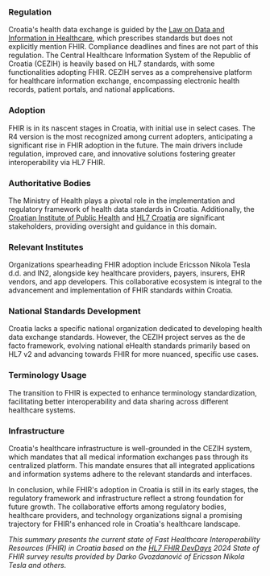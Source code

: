 ### Regulation

Croatia's health data exchange is guided by the [Law on Data and Information in Healthcare](https://www.zakon.hr/z/1883/Zakon-o-podacima-i-informacijama-u-zdravstvu), which prescribes standards but does not explicitly mention FHIR. Compliance deadlines and fines are not part of this regulation. The Central Healthcare Information System of the Republic of Croatia (CEZIH) is heavily based on HL7 standards, with some functionalities adopting FHIR. CEZIH serves as a comprehensive platform for healthcare information exchange, encompassing electronic health records, patient portals, and national applications.

### Adoption

FHIR is in its nascent stages in Croatia, with initial use in select cases. The R4 version is the most recognized among current adopters, anticipating a significant rise in FHIR adoption in the future. The main drivers include regulation, improved care, and innovative solutions fostering greater interoperability via HL7 FHIR.

### Authoritative Bodies

The Ministry of Health plays a pivotal role in the implementation and regulatory framework of health data standards in Croatia. Additionally, the [Croatian Institute of Public Health](https://www.hzjz.hr/en/) and [HL7 Croatia](https://www.hl7.hr/) are significant stakeholders, providing oversight and guidance in this domain.

### Relevant Institutes

Organizations spearheading FHIR adoption include Ericsson Nikola Tesla d.d. and IN2, alongside key healthcare providers, payers, insurers, EHR vendors, and app developers. This collaborative ecosystem is integral to the advancement and implementation of FHIR standards within Croatia.

### National Standards Development

Croatia lacks a specific national organization dedicated to developing health data exchange standards. However, the CEZIH project serves as the de facto framework, evolving national eHealth standards primarily based on HL7 v2 and advancing towards FHIR for more nuanced, specific use cases.

### Terminology Usage

The transition to FHIR is expected to enhance terminology standardization, facilitating better interoperability and data sharing across different healthcare systems.

### Infrastructure

Croatia's healthcare infrastructure is well-grounded in the CEZIH system, which mandates that all medical information exchanges pass through its centralized platform. This mandate ensures that all integrated applications and information systems adhere to the relevant standards and interfaces.


In conclusion, while FHIR's adoption in Croatia is still in its early stages, the regulatory framework and infrastructure reflect a strong foundation for future growth. The collaborative efforts among regulatory bodies, healthcare providers, and technology organizations signal a promising trajectory for FHIR's enhanced role in Croatia's healthcare landscape.

*This summary presents the current state of Fast Healthcare Interoperability Resources (FHIR) in Croatia based on the [HL7 FHIR DevDays](https://devdays.com) 2024 State of FHIR survey results provided by Darko Gvozdanović of Ericsson Nikola Tesla and others.*